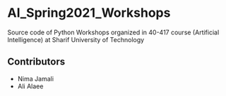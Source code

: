 # AI_Spring2021_Workshops
Source code of Python Workshops organized in 40-417 course (Artificial Intelligence) at Sharif University of Technology

## Contributors
- Nima Jamali
- Ali Alaee
